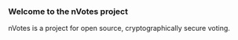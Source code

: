### Welcome to the nVotes project

nVotes is a project for open source, cryptographically secure voting.